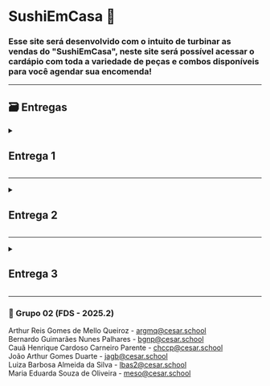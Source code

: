 # SushiEmCasa 🍣
### Esse site será desenvolvido com o intuito de turbinar as vendas do "SushiEmCasa", neste site será possível acessar o cardápio com toda a variedade de peças e combos disponíveis para você agendar sua encomenda!
---
## 🗃 Entregas
<details>
  <summary><h2><strong>Entrega 1</strong></h2></summary>
  
  ### 📄 Backlog das histórias
  ![backlog1](https://github.com/user-attachments/assets/7be62ea5-96e6-48cd-a199-e6bd32f49c05)

   ### 📄 Link para o arquivo doc com as histórias
  [arquivo_doc_historias](https://docs.google.com/document/d/1KayEPV1MaKPZ35tbp7ELZTTsZCNPEVOBjSXBdGyzNq4/edit?usp=sharing)

  ### ✅ Quadro da sprint
   ![sprint1](https://github.com/user-attachments/assets/1436020e-0ea8-4a6b-9b40-537f327c8c4e) <br>
   ![quadro_sprint1](https://github.com/user-attachments/assets/b8c205c4-55c5-4d3c-91c2-3b1896264c9d)
   ![quadro_sprint2](https://github.com/user-attachments/assets/4073efb8-2f2b-4b92-9a62-8bf8865c3174)
   ![quadro_sprint3](https://github.com/user-attachments/assets/bdf90868-af78-4437-93ee-5e83365a4f7f)   

  ### ⚙️🛠 Protótipos no Figma:
  [História 1: Home(Inicio/Cardápio)](https://www.figma.com/design/h5uNU0gpRIxWJsk2XRndn6/SushiEmCasa?node-id=118-664&t=lUaHGZnOo4t34knr-1) <br>
  [Historia 2 e 3: Basket(Carrinho)](https://www.figma.com/design/h5uNU0gpRIxWJsk2XRndn6/SushiEmCasa?node-id=1-10&t=lUaHGZnOo4t34knr-1) <br>
  [Historia 4: Orders(Pedidos)](https://www.figma.com/design/h5uNU0gpRIxWJsk2XRndn6/SushiEmCasa?node-id=168-526&t=lUaHGZnOo4t34knr-1)<br>
  [Historia 5: Contact(Contato)](https://www.figma.com/design/h5uNU0gpRIxWJsk2XRndn6/SushiEmCasa?node-id=0-1&t=lUaHGZnOo4t34knr-1)<br>
  
  Este projeto foi criado para demonstrar o protótipo de baixa fidelidade da aplicação web do SushiEmCasa, seguindo as histórias. Para acessá-lo basta: <br>
 -Clicar no link da história que deseja acessar<br>
 -Se você não tiver uma conta no Figma, crie uma conta gratuita.<br>
 -Abra o arquivo no Figma e explore as diferentes telas e componentes.<br>

 ### ▶️ ScreenCast do Protótipo no Youtube:
 [Screencast](https://youtu.be/U1-svoPBy7I?si=bfKGpyERBseCtbzY)
  

</details>

---
<details>
  
<summary><h2><strong>Entrega 2</strong></h2></summary>

  ### 📄 Relatório pair programming:
<details>

## 🏠Homepage (História 1) 
### Como Cliente, quero acessar o cardápio por categoria, com descrição de cada produto individualmente. 
**Responsáveis:**  
- **Maria Eduarda Souza de Oliveira** – Desenvolvimento e Interface  
- **Arthur Reis Gomes De Mello Queiroz** – Desenvolvimento e Interface  

###  🔺 Divisão de Tarefas  
- Ambos trabalharam juntos na implementação da homepage, alternando funções para equilibrar responsabilidades.  
- Cada sessão de desenvolvimento foi dividida entre **lógica** (estrutura do código) e **estilo** (apresentação visual).  

### 🔺 Estratégia de Colaboração  
- Reuniões semanais presenciais para programação em dupla.  
- Alternância de papéis de **piloto** e **navegador**, permitindo detectar erros de sintaxe e lógica rapidamente.  
- Decisões de layout e fluxo da página validadas em conjunto durante as sessões.  

### 🔺 Ferramentas Utilizadas  
- **Frontend:** HTML, CSS, JavaScript  
- **Comunicação:** encontros presenciais  
- **Gestão:** Jira  

### 🔺 Aprendizados e Benefícios  
- O pair programming acelerou a detecção de erros e economizou tempo.  
- Maior troca de conhecimento entre os integrantes, que compreenderam melhor os métodos e a forma de trabalho um do outro.  

---

## ☎️ Contatos (História 7)
### Como cliente, quero uma aba/serviço que me garanta contato com o estabelecimento/vendedor.
**Responsáveis:**  
- **Luiza Barbosa Almeida da Silva** – Backend (Regras de Negócio)  
- **João Arthur Gomes Duarte** – Frontend (Interface Visual – HTML/CSS)  

### 🔺 Divisão de Tarefas  
- **Luiza:** Implementação das regras de negócio, validações e integração com o banco de dados.  
- **João Arthur:** Construção da interface visual em HTML/CSS, mantendo fidelidade ao protótipo aprovado.  

### 🔺 Estratégia de Colaboração  
- Reuniões semanais com alternância de papéis de piloto e navegador.  
- Codificação colaborativa pelo **Discord**.  
- Referência ao protótipo validado no **Jira**, garantindo coesão entre design e funcionalidades.  

### 🔺 Ferramentas Utilizadas  
- **Backend:** Python/Django  
- **Frontend:** HTML, CSS, Figma (protótipo)  
- **Comunicação:** Discord  
- **Gestão:** Jira  

### 🔺 Aprendizados e Benefícios  
- Melhor alinhamento entre a parte funcional e visual do sistema.  
- Troca de papéis proporcionou aprendizado mútuo em áreas diferentes (frontend e backend).  
- Redução de erros e conflitos de integração.  

---

## 🍙 Pedidos (História 9)
### Como cliente eu gostaria de ter acesso ao tempo de preparo do meu pedido com uma estimativa de tempo de preparo. 
**Responsáveis:**  
- **Bernardo Guimarães** – Desenvolvimento de Funcionalidades  
- **Cauã Parente** – Desenvolvimento de Funcionalidades  

### 🔺 Divisão de Tarefas  
- Ambos se dedicaram à implementação da área de pedidos, distribuindo tarefas de forma equilibrada entre as camadas de código.  
- Discussão prévia em reuniões para definir responsabilidades antes de cada sessão.  

### 🔺 Estratégia de Colaboração  
- Programação em dupla por chamadas no **Discord**, evitando conflitos de código.  
- Sessões semanais para revisão conjunta e resolução imediata de problemas.


## 📚 Aprendizados e Benefícios Gerais  
- O pair programming acelerou a detecção e correção de erros de lógica e sintaxe.  
- A troca de papéis proporcionou aprendizado mútuo e entendimento das diferentes áreas do sistema (frontend e backend).  
- O trabalho em dupla reduziu retrabalho, aumentou a coesão do código e fortaleceu a colaboração em equipe.  
- As práticas colaborativas ajudaram a manter fidelidade ao protótipo aprovado pelo cliente, unindo **design** e **funcionalidade** de forma consistente.  

</details>

### 🚩 ISSUE/Bug Tracker atualizado:
![Issues](https://github.com/user-attachments/assets/f47d58bb-6803-4ae4-b6a4-05b4c3b34c68)
![Issues](https://github.com/user-attachments/assets/93fe0867-aea6-4b6d-8f73-89cdcf51a76f)


### ▶️ Screencast da implementação das histórias no youtube
[Screencast](https://youtu.be/cHm_dSqf8RY)

### 📷 Sprint  e Backlog

![Sprint](https://github.com/user-attachments/assets/0870372f-4632-4da6-9f48-8728c9022e11)

![Sprint](https://github.com/user-attachments/assets/5ac3f81a-357a-457f-83df-434eb5fb3343)

### 📌 Link do deployment

[SushiEmCasa](https://sushiemcasa-atgpdfcggsdccvbs.brazilsouth-01.azurewebsites.net/)

</details>

---
<details>
<summary><h2><strong>Entrega 3</strong></h2></summary>

  
### 📄 Relatório pair programming:

<details>

## 🛒 Carrinho de Compras (História 1)

### Como usuário, quero poder acessar meu carrinho de compras para revisar os itens selecionados, alterar quantidades ou remover produtos antes de finalizar o pedido.

**Responsáveis:**

- **Luiza Barbosa Almeida da Silva** – Desenvolvimento e Interface
- **João Arthur Gomes Duarte** – Desenvolvimento e Interface

### 🔺 Divisão de Tarefas

- Ambos trabalharam juntos na implementação da lógica e da interface visual do carrinho de compras, alternando funções para garantir um *design* responsivo e funcionalidade robusta.
- As sessões foram divididas em **lógica de estado** (gerenciamento de adições, remoções e atualização de quantidades) e **estilo/apresentação** (garantindo a experiência do usuário – UX).

### 🔺 Estratégia de Colaboração

- Reuniões semanais presenciais para programação em dupla, utilizando um único computador.
- Alternância rigorosa de papéis de **piloto** (quem codifica) e **navegador** (quem revisa e direciona), o que permitiu detectar erros de manipulação de dados em tempo real.
- As decisões de layout (localização dos botões de remover e atualizar) e fluxo (navegação para a finalização da compra) foram validadas em conjunto.

### 🔺 Ferramentas Utilizadas

- **Frontend:** HTML, CSS (com SASS), JavaScript 
- **Comunicação:** encontros presenciais
- **Gestão:** Jira para acompanhar o progresso da *feature*

### 🔺 Aprendizados e Benefícios

- O *pair programming* acelerou a detecção de *bugs* de lógica na manipulação de dados do carrinho, como a dessincronização de quantidades, resultando em economia de tempo de *debugging*.
- Maior troca de conhecimento sobre o uso de *hooks* do React para gerenciamento de estado global, fortalecendo as habilidades técnicas de ambos.

---

## 📅 Agendamento de Entrega (História 2)

### Como cliente, quero poder escolher uma data e hora para a entrega do meu pedido com o mínimo de 24h de antecedência, para que eu possa garantir o recebimento no momento mais conveniente para mim.

**Responsáveis:**

- **Cauã Parente** – Backend 
- **Arthur Reis Gomes De Mello Queiroz** – Frontend 

### 🔺 Divisão de Tarefas

- **Cauã:** Implementação do *endpoint* de agendamento e das regras de negócio, incluindo a validação de datas (garantindo o mínimo de 24h de antecedência a partir do momento do pedido).
- **Arthur Queiroz:** Construção da interface do seletor de data e hora em HTML/CSS/JavaScript, incluindo validação inicial no *frontend* para melhorar a experiência do usuário.

### 🔺 Estratégia de Colaboração

- Codificação colaborativa assíncrona com *check-ins* diários via *chat* para sincronização, complementada por reuniões semanais no Discord para sessões de *pair programming*.
- Alternância de papéis focada na integração: Cauã atuou como **navegador** enquanto Arthur implementava o *call* da API, e vice-versa, garantindo que a comunicação *frontend-backend* estivesse perfeita.
- Referência constante ao protótipo de *design* no **Figma** para garantir a coesão visual e funcional.

### 🔺 Ferramentas Utilizadas

- **Backend:** Python/Django (para a API de agendamento)
- **Frontend:** HTML, CSS, JavaScript (para o seletor de data)
- **Design:** Figma (protótipo da tela de agendamento)
- **Comunicação:** Discord e E-mail

### 🔺 Aprendizados e Benefícios

- A divisão de papéis proporcionou aprendizado mútuo em áreas distintas (Cauã ganhou *insights* sobre a usabilidade do seletor de data; Arthur aprofundou-se nas validações de data do *backend*).
- Redução significativa de erros de conflito entre as regras de negócio e a interface, garantindo que o usuário só pudesse selecionar datas válidas.

---

## 💻 Modelagem de Produto e Home (História 3)

### Como administrador, quero ter um modelo de dados robusto de produtos e exibir as principais categorias na Homepage, para que os usuários possam navegar de forma eficiente.

**Responsáveis:**

- **Bernardo Guimarães** – Backend (Modelagem de Dados)
- **Maria Eduarda Souza de Oliveira** – Frontend (Visualização da Home)

### 🔺 Divisão de Tarefas

- **Bernardo:** Definição e implementação do *schema* de Produto no banco de dados, incluindo atributos como preço, estoque, descrição e imagem.
- **Maria Eduarda:** Desenvolvimento do componente da Homepage que consome a lista de produtos em destaque e categorias do *backend*.

### 🔺 Estratégia de Colaboração

- Sessões de *pair programming* presenciais com foco inicial na **modelagem de dados** (Bernardo como Piloto, Maria Eduarda como Navegadora) para garantir que os campos necessários para a *Home* estivessem disponíveis.
- Inversão de papéis para a **implementação do *frontend***, garantindo que o consumo da API fosse eficiente e que o layout da *Home* estivesse otimizado para a exibição de produtos.

### 🔺 Ferramentas Utilizadas

- **Backend:** PostgreSQL (Banco de Dados), Node.js/Express (API)
- **Frontend:** HTML, CSS, JavaScript
- **Gestão:** Jira

### 🔺 Aprendizados e Benefícios

- O trabalho em dupla garantiu que o modelo de dados fosse **coerente** desde o início com as necessidades visuais do *frontend*, evitando retrabalho na API.
- Bernardo aprimorou o conhecimento sobre a otimização de consultas de banco de dados para *homepage* (performance), e Maria Eduarda se familiarizou com a estrutura de dados para futuras iterações.

---

## 📚 Aprendizados e Benefícios Gerais

- O *pair programming* provou ser uma estratégia eficaz para acelerar a detecção e correção de erros de lógica e sintaxe nas funcionalidades centrais do e-commerce.
- A troca de papéis entre *piloto* e *navegador* proporcionou aprendizado mútuo e um entendimento mais holístico das diferentes áreas do sistema (do *frontend* ao *backend*).
- O trabalho em dupla reduziu o retrabalho, aumentou a coesão do código e fortaleceu a colaboração e a comunicação clara na equipe, aspectos cruciais para a integração do sistema de e-commerce.
- As práticas colaborativas ajudaram a manter a fidelidade ao protótipo e aos requisitos do cliente, unindo **design** e **funcionalidade** de forma consistente em todas as histórias.

</details>
  

</details>

---

### 👥 Grupo 02 (FDS - 2025.2)
Arthur Reis Gomes de Mello Queiroz - argmq@cesar.school<br>
Bernardo Guimarães Nunes Palhares - bgnp@cesar.school<br>
Cauã Henrique Cardoso Carneiro Parente - chccp@cesar.school<br>
João Arthur Gomes Duarte - jagb@cesar.school<br>
Luiza Barbosa Almeida da Silva - lbas2@cesar.school<br>
Maria Eduarda Souza de Oliveira - meso@cesar.school<br>

